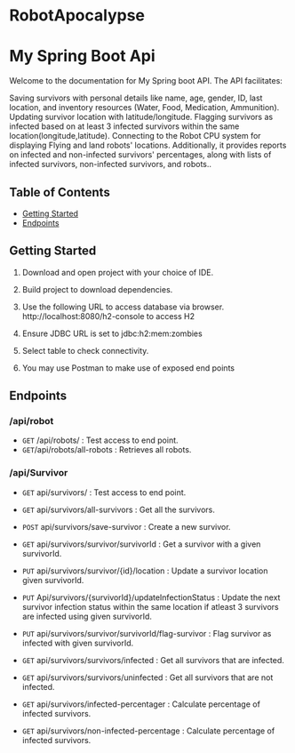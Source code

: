 # RobotApocalypse

# My Spring Boot Api

Welcome to the documentation for My Spring boot API.
The API facilitates:

Saving survivors with personal details like name, age, gender, ID, last location, and inventory resources (Water, Food, Medication, Ammunition).
Updating survivor location with latitude/longitude.
Flagging survivors as infected based on at least 3 infected survivors within the same location(longitude,latitude).
Connecting to the Robot CPU system for displaying Flying and land robots' locations. Additionally, it provides reports on infected and non-infected survivors' percentages, along with lists of infected survivors, non-infected survivors, and robots..

## Table of Contents
- [Getting Started](#getting-started)
- [Endpoints](#endpoints)



## Getting Started

1. Download and open project with your choice of IDE.

2. Build project to download dependencies.

3. Use the following URL to access database via browser.
  http://localhost:8080/h2-console to access H2


4. Ensure JDBC URL is set to jdbc:h2:mem:zombies    

5. 	Select table to check connectivity. 
6. You may use Postman to make use of exposed end points


## Endpoints

### /api/robot

- `GET` /api/robots/   :   Test access to end point.
- `GET`/api/robots/all-robots   :   Retrieves all robots.


### /api/Survivor

- `GET` api/survivors/   :   Test access to end point.
- `GET` api/survivors/all-survivors   :   Get all the survivors.
- `POST` api/survivors/save-survivor   :  Create a new survivor.
- `GET` api/survivors/survivor/survivorId   :   Get a survivor with a given survivorId.
- `PUT` api/survivors/survivor/{id}/location   :   Update a survivor location given survivorId.
- `PUT` Api/survivors/{survivorId}/updateInfectionStatus   : Update the next survivor infection status within the same location if atleast 3 survivors are infected using given survivorId.
  
- `PUT` api/survivors/survivor/survivorId/flag-survivor   :  Flag survivor as infected with given survivorId.
- `GET` api/survivors/survivors/infected    :   Get all survivors that are infected.
- `GET` api/survivors/survivors/uninfected   :   Get all survivors that are not infected.
- `GET` api/survivors/infected-percentager    :   Calculate percentage of infected survivors.
- `GET` api/survivors/non-infected-percentage    :  Calculate percentage of infected survivors.
                                              




